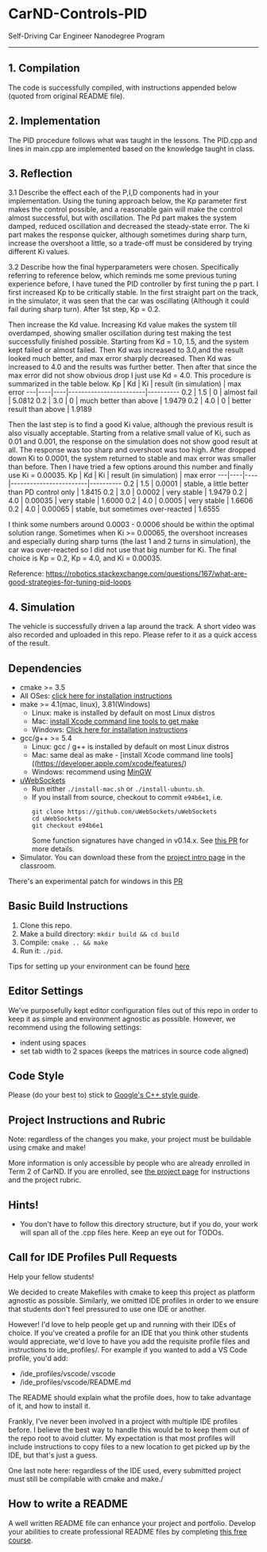# CarND-Controls-PID
Self-Driving Car Engineer Nanodegree Program

---
## 1. Compilation
The code is successfully compiled, with instructions appended below (quoted from original README file).

## 2. Implementation
The PID procedure follows what was taught in the lessons. The PID.cpp and lines in main.cpp are implemented based on the knowledge taught in class. 

## 3. Reflection
3.1 Describe the effect each of the P,I,D components had in your implementation.
Using the tuning approach below, the Kp parameter first makes the control possible, and a reasonable gain will make the control almost successful, but with oscillation. The Pd part makes the system damped, reduced oscillation and decreased the steady-state error. The ki part makes the response quicker, although sometimes during sharp turn, increase the overshoot a little, so a trade-off must be considered by trying different Ki values.

3.2 Describe how the final hyperparameters were chosen.
Specifically referring to reference below, which reminds me some previous tuning experience before, I have tuned the PID controller by first tuning the p part. I first increased Kp to be critically stable. In the first straight part on the track, in the simulator, it was seen that the car was oscillating (Although it could fail during sharp turn). After 1st step, Kp = 0.2.

Then increase the Kd value. Increasing Kd value makes the system till overdamped, showing smaller oscillation during test making the test successfully finished possible. Starting from Kd = 1.0, 1.5, and the system kept failed or almost failed. Then Kd was increased to 3.0,and the result looked much better, and max error sharply decreased. Then Kd was increased to 4.0 and the results was further better. Then after that since the max error did not show obvious drop I just use Kd = 4.0. This procedure is summarized in the table below.
Kp | Kd | Ki | result (in simulation) | max error 
---|----|----|------------------------|----------
0.2 | 1.5 | 0 | almost fail | 5.0812
0.2 | 3.0 | 0 | much better than above | 1.9479
0.2 | 4.0 | 0 | better result than above | 1.9189

Then the last step is to find a good Ki value, although the previous result is also visually acceptable. Starting from a relative small value of Ki, such as 0.01 and 0.001, the response on the simulation does not show good result at all. The response was too sharp and overshoot was too high. After dropped down Ki to 0.0001, the system returned to stable and max error was smaller than before. Then I have tried a few options around this number and finally use Ki = 0.00035.
Kp | Kd | Ki | result (in simulation) | max error 
---|----|----|------------------------|----------
0.2 | 1.5 | 0.0001 | stable, a little better than PD control only | 1.8415
0.2 | 3.0 | 0.0002 | very stable | 1.9479
0.2 | 4.0 | 0.00035 | very stable | 1.6000
0.2 | 4.0 | 0.0005 | very stable | 1.6606
0.2 | 4.0 | 0.00065 | stable, but sometimes over-reacted | 1.6555

I think some numbers around 0.0003 - 0.0006 should be within the optimal solution range. Sometimes when Ki >= 0.00065, the overshoot increases and especially during sharp turns (the last 1 and 2 turns in simulation), the car was over-reacted so I did not use that big number for Ki. The final choice is Kp = 0.2, Kp = 4.0, and Ki = 0.00035.

Reference:
https://robotics.stackexchange.com/questions/167/what-are-good-strategies-for-tuning-pid-loops

## 4. Simulation
The vehicle is successfully driven a lap around the track. A short video was also recorded and uploaded in this repo. Please refer to it as a quick access of the result.


## Dependencies

* cmake >= 3.5
 * All OSes: [click here for installation instructions](https://cmake.org/install/)
* make >= 4.1(mac, linux), 3.81(Windows)
  * Linux: make is installed by default on most Linux distros
  * Mac: [install Xcode command line tools to get make](https://developer.apple.com/xcode/features/)
  * Windows: [Click here for installation instructions](http://gnuwin32.sourceforge.net/packages/make.htm)
* gcc/g++ >= 5.4
  * Linux: gcc / g++ is installed by default on most Linux distros
  * Mac: same deal as make - [install Xcode command line tools]((https://developer.apple.com/xcode/features/)
  * Windows: recommend using [MinGW](http://www.mingw.org/)
* [uWebSockets](https://github.com/uWebSockets/uWebSockets)
  * Run either `./install-mac.sh` or `./install-ubuntu.sh`.
  * If you install from source, checkout to commit `e94b6e1`, i.e.
    ```
    git clone https://github.com/uWebSockets/uWebSockets 
    cd uWebSockets
    git checkout e94b6e1
    ```
    Some function signatures have changed in v0.14.x. See [this PR](https://github.com/udacity/CarND-MPC-Project/pull/3) for more details.
* Simulator. You can download these from the [project intro page](https://github.com/udacity/self-driving-car-sim/releases) in the classroom.

There's an experimental patch for windows in this [PR](https://github.com/udacity/CarND-PID-Control-Project/pull/3)

## Basic Build Instructions

1. Clone this repo.
2. Make a build directory: `mkdir build && cd build`
3. Compile: `cmake .. && make`
4. Run it: `./pid`. 

Tips for setting up your environment can be found [here](https://classroom.udacity.com/nanodegrees/nd013/parts/40f38239-66b6-46ec-ae68-03afd8a601c8/modules/0949fca6-b379-42af-a919-ee50aa304e6a/lessons/f758c44c-5e40-4e01-93b5-1a82aa4e044f/concepts/23d376c7-0195-4276-bdf0-e02f1f3c665d)

## Editor Settings

We've purposefully kept editor configuration files out of this repo in order to
keep it as simple and environment agnostic as possible. However, we recommend
using the following settings:

* indent using spaces
* set tab width to 2 spaces (keeps the matrices in source code aligned)

## Code Style

Please (do your best to) stick to [Google's C++ style guide](https://google.github.io/styleguide/cppguide.html).

## Project Instructions and Rubric

Note: regardless of the changes you make, your project must be buildable using
cmake and make!

More information is only accessible by people who are already enrolled in Term 2
of CarND. If you are enrolled, see [the project page](https://classroom.udacity.com/nanodegrees/nd013/parts/40f38239-66b6-46ec-ae68-03afd8a601c8/modules/f1820894-8322-4bb3-81aa-b26b3c6dcbaf/lessons/e8235395-22dd-4b87-88e0-d108c5e5bbf4/concepts/6a4d8d42-6a04-4aa6-b284-1697c0fd6562)
for instructions and the project rubric.

## Hints!

* You don't have to follow this directory structure, but if you do, your work
  will span all of the .cpp files here. Keep an eye out for TODOs.

## Call for IDE Profiles Pull Requests

Help your fellow students!

We decided to create Makefiles with cmake to keep this project as platform
agnostic as possible. Similarly, we omitted IDE profiles in order to we ensure
that students don't feel pressured to use one IDE or another.

However! I'd love to help people get up and running with their IDEs of choice.
If you've created a profile for an IDE that you think other students would
appreciate, we'd love to have you add the requisite profile files and
instructions to ide_profiles/. For example if you wanted to add a VS Code
profile, you'd add:

* /ide_profiles/vscode/.vscode
* /ide_profiles/vscode/README.md

The README should explain what the profile does, how to take advantage of it,
and how to install it.

Frankly, I've never been involved in a project with multiple IDE profiles
before. I believe the best way to handle this would be to keep them out of the
repo root to avoid clutter. My expectation is that most profiles will include
instructions to copy files to a new location to get picked up by the IDE, but
that's just a guess.

One last note here: regardless of the IDE used, every submitted project must
still be compilable with cmake and make./

## How to write a README
A well written README file can enhance your project and portfolio.  Develop your abilities to create professional README files by completing [this free course](https://www.udacity.com/course/writing-readmes--ud777).


